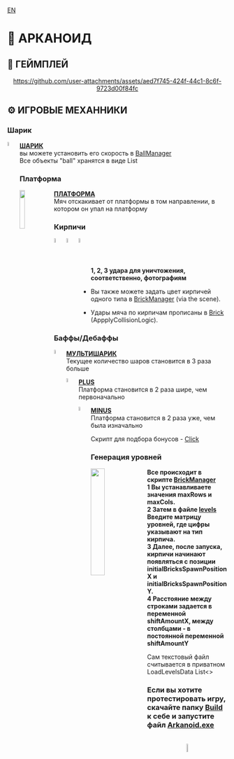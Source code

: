 [EN](README.md)

# 👾 АРКАНОИД

## 🎲 ГЕЙМПЛЕЙ

<div align="center">
  
https://github.com/user-attachments/assets/aed7f745-424f-44c1-8c6f-9723d00f84fc
  
</div>

## ⚙️ ИГРОВЫЕ МЕХАННИКИ

### Шарик

<img align="left" src="https://github.com/user-attachments/assets/c91af8f4-7924-46f5-bdb3-5853429efafb" width="5%" />

[__ШАРИК__](Assets/Scripts/Ball.cs)  
вы можете установить его скорость в [BallManager](Assets/Scripts/BallManager.cs)   
Все объекты "ball" хранятся в виде List

### Платформа

<img align="left" src="https://github.com/user-attachments/assets/424e93c9-432e-41e1-b80f-5a817e029862" width="15%" />

[__ПЛАТФОРМА__](Assets/Scripts/Platform.cs)  
Мяч отскакивает от платформы в том направлении, в котором он упал на платформу


### Кирпичи

<img align="left" src="https://github.com/user-attachments/assets/b2e8a913-0713-442e-8f88-42a6b849377b" width="5%" />
<img align="left" src="https://github.com/user-attachments/assets/d19285d8-de0c-4e3e-9dca-504e01880ea5" width="5%" />
<img align="left" src="https://github.com/user-attachments/assets/9a19066f-317f-45ed-a5fc-a6852f3bdb1c" width="5%" /><br /><br /><br />

__1, 2, 3 удара для уничтожения, соответственно, фотографиям__  
* Вы также можете задать цвет кирпичей одного типа в [BrickManager](Assets/Scripts/BrickManager.cs) (via the scene).

* Удары мяча по кирпичам прописаны в [Brick](Assets/Scripts/Brick.cs) (AppplyCollisionLogic).

### Баффы/Дебаффы

<img align="left" src="https://github.com/user-attachments/assets/ef17aec0-d90e-4981-87de-308a710d7988" width="5%" />

[__МУЛЬТИШАРИК__](Assets/Scripts/Bonuses/MultiBall.cs)  
Текущее количество шаров становится в 3 раза больше

<img align="left" src="https://github.com/user-attachments/assets/656e3b92-8da5-43b5-bc86-a398ea5dfdc9" width="5%" />

[__PLUS__](Assets/Scripts/Bonuses/Plus.cs)  
Платформа становится в 2 раза шире, чем первоначально

<img align="left" src="https://github.com/user-attachments/assets/664bc16a-b2e6-42fa-8717-ccbef1d77d20" width="5%" />

[__MINUS__](Assets/Scripts/Bonuses/Plus.cs)  
Платформа становится в 2 раза уже, чем была изначально

Скрипт для подбора бонусов - [Click](Assets/Scripts/Bonuses/Collect.cs) 

### Генерация уровней

<img align="left" src="https://github.com/user-attachments/assets/88571866-ff70-4af9-b04b-8d17a877c96b" width="25%" />

__Все происходит в скрипте [BrickManager](Assets/Scripts/BrickManager.cs)  
1 Вы устанавливаете значения maxRows и maxCols.  
2 Затем в файле [levels](Assets/Resources/levels.txt) Введите матрицу уровней, где цифры указывают на тип кирпича.  
3 Далее, после запуска, кирпичи начинают появляться с позиции initialBricksSpawnPositionX и initialBricksSpawnPositionY.  
4 Расстояние между строками задается в переменной shiftAmountX, между столбцами - в постоянной переменной shiftAmountY__  

Сам текстовый файл считывается в приватном LoadLevelsData List<>  

### Если вы хотите протестировать игру, скачайте папку [Build](Build/) к себе и запустите файл [Arkanoid.exe](Build/Arkanoid.exe)

<div align="center"> <br />
  
<img src="https://github.com/user-attachments/assets/ad593b94-de65-465a-b574-2874393ea3ca" width="7%" />

</div>







